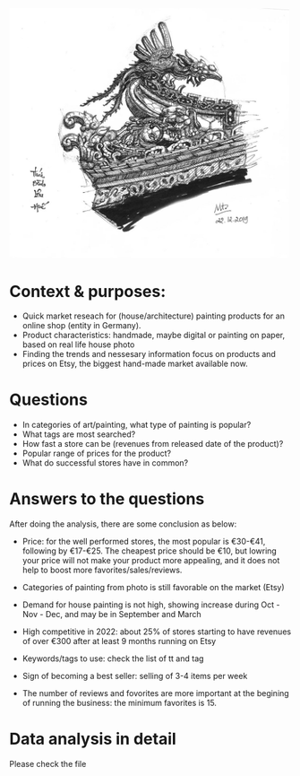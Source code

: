 <img src="https://github.com/minhtrang4078/Pre-launching-insights-for-a-handmade-product-on-Etsy/blob/main/My%20drawing_location_Vietnam.jpg" width="500">

# Context & purposes:
- Quick market reseach for (house/architecture) painting products for an online shop (entity in Germany).
- Product characteristics: handmade, maybe digital or painting on paper, based on real life house photo
- Finding the trends and nessesary information focus on products and prices on Etsy, the biggest hand-made market available now.

# Questions
- In categories of art/painting, what type of painting is popular?
- What tags are most searched?
- How fast a store can be (revenues from released date of the product)?
- Popular range of prices for the product?
- What do successful stores have in common?

# Answers to the questions
After doing the analysis, there are some conclusion as below:

- Price: for the well performed stores, the most popular is €30-€41, following by €17-€25. The cheapest price should be €10, but lowring your price will not make your product more appealing, and it does not help to boost more favorites/sales/reviews.

- Categories of painting from photo is still favorable on the market (Etsy)

- Demand for house painting is not high, showing increase during Oct - Nov - Dec, and may be in September and March

- High competitive in 2022: about 25% of stores starting to have revenues of over €300 after at least 9 months running on Etsy

- Keywords/tags to use: check the list of tt and tag

- Sign of becoming a best seller: selling of 3-4 items per week

- The number of reviews and fovorites are more important at the begining of running the business: the minimum favorites is 15.

# Data analysis in detail
Please check the file 

